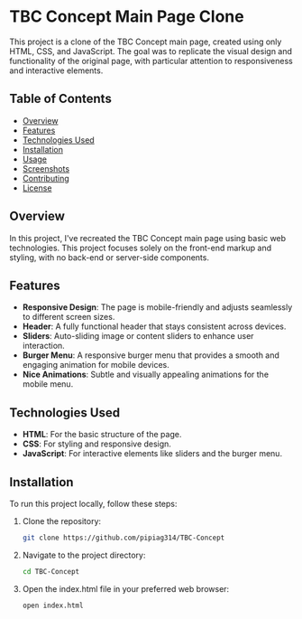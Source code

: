# TBC Concept Main Page Clone

This project is a clone of the TBC Concept main page, created using only HTML, CSS, and JavaScript. The goal was to replicate the visual design and functionality of the original page, with particular attention to responsiveness and interactive elements.

## Table of Contents

- [Overview](#overview)
- [Features](#features)
- [Technologies Used](#technologies-used)
- [Installation](#installation)
- [Usage](#usage)
- [Screenshots](#screenshots)
- [Contributing](#contributing)
- [License](#license)

## Overview

In this project, I've recreated the TBC Concept main page using basic web technologies. This project focuses solely on the front-end markup and styling, with no back-end or server-side components.

## Features

- **Responsive Design**: The page is mobile-friendly and adjusts seamlessly to different screen sizes.
- **Header**: A fully functional header that stays consistent across devices.
- **Sliders**: Auto-sliding image or content sliders to enhance user interaction.
- **Burger Menu**: A responsive burger menu that provides a smooth and engaging animation for mobile devices.
- **Nice Animations**: Subtle and visually appealing animations for the mobile menu.

## Technologies Used

- **HTML**: For the basic structure of the page.
- **CSS**: For styling and responsive design.
- **JavaScript**: For interactive elements like sliders and the burger menu.

## Installation

To run this project locally, follow these steps:

1. Clone the repository:
   ```bash
   git clone https://github.com/pipiag314/TBC-Concept
   
   ```
2. Navigate to the project directory:
    ```bash
    cd TBC-Concept
    ```
3. Open the index.html file in your preferred web browser:
    ```bash
    open index.html
    ```